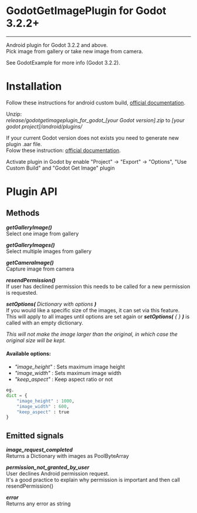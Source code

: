 GodotGetImagePlugin for Godot 3.2.2+
====================================
____________________________________


Android plugin for Godot 3.2.2 and above.  
Pick image from gallery or take new image from camera.

See GodotExample for more info (Godot 3.2.2).

Installation
============

Follow these instructions for android custom build, [ official documentation](https://docs.godotengine.org/en/stable/getting_started/workflow/export/android_custom_build.html "documentation").

Unzip:  
*release/godotgetimageplugin_for_godot_[your Godot version].zip* to *[your godot project]/android/plugins/*

If your current Godot version does not exists you need to generate new plugin .aar file.  
Folow these instruction: [ official documentation](https://docs.godotengine.org/en/stable/tutorials/plugins/android/android_plugin.html "documentation").

Activate plugin in Godot by enable "Project" -> "Export" -> "Options", "Use Custom Build" and "Godot Get Image" plugin

# Plugin API

Methods
-------

***getGalleryImage()***  
Select one image from gallery

***getGalleryImages()***  
Select multiple images from gallery

***getCameraImage()***  
Capture image from camera

***resendPermission()***  
If user has declined permission this needs to be called for a new permission is requested.

***setOptions(*** *Dictionary with options* ***)***  
If you would like a specific size of the images, it can set via this feature.  
This will apply to all images until options are set again or ***setOptions(*** *{ }* ***)*** is called with an empty dictionary.

*This will not make the image larger than the original, in which case the original size will be kept.*

#### Available options:
* *"image_height"* : Sets maximum image height
* *"image_width"* : Sets maximum image width
* *"keep_aspect"* : Keep aspect ratio or not

```python
eg.
dict = {
	"image_height" : 1000,
	"image_width" : 600,
	"keep_aspect" : true
}
```



Emitted signals
---------------

***image_request_completed***  
Returns a Dictionary with images as PoolByteArray

***permission_not_granted_by_user***   
User declines Android permission request.  
It's a good practice to explain why permission is important and then call resendPermission()

***error***  
Returns any error as string
